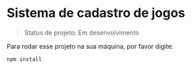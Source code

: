 # Sistema de cadastro de jogos

>Status de projeto: Em desenvolvimento

Para rodar esse projeto na sua máquina, por favor digite:
```
npm install
```
